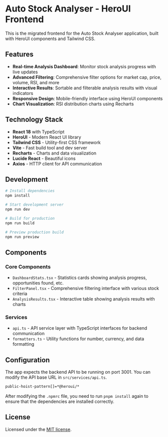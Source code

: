 # Auto Stock Analyser - HeroUI Frontend

This is the migrated frontend for the Auto Stock Analyser application, built with HeroUI components and Tailwind CSS.

## Features

- **Real-time Analysis Dashboard**: Monitor stock analysis progress with live updates
- **Advanced Filtering**: Comprehensive filter options for market cap, price, volume, RSI, and more
- **Interactive Results**: Sortable and filterable analysis results with visual indicators
- **Responsive Design**: Mobile-friendly interface using HeroUI components
- **Chart Visualization**: RSI distribution charts using Recharts

## Technology Stack

- **React 18** with TypeScript
- **HeroUI** - Modern React UI library
- **Tailwind CSS** - Utility-first CSS framework
- **Vite** - Fast build tool and dev server
- **Recharts** - Charts and data visualization
- **Lucide React** - Beautiful icons
- **Axios** - HTTP client for API communication

## Development

```bash
# Install dependencies
npm install

# Start development server
npm run dev

# Build for production
npm run build

# Preview production build
npm run preview
```

## Components

### Core Components

- `DashboardStats.tsx` - Statistics cards showing analysis progress, opportunities found, etc.
- `FilterPanel.tsx` - Comprehensive filtering interface with various stock criteria  
- `AnalysisResults.tsx` - Interactive table showing analysis results with charts

### Services

- `api.ts` - API service layer with TypeScript interfaces for backend communication
- `formatters.ts` - Utility functions for number, currency, and data formatting

## Configuration

The app expects the backend API to be running on port 3001. You can modify the API base URL in `src/services/api.ts`.

```bash
public-hoist-pattern[]=*@heroui/*
```

After modifying the `.npmrc` file, you need to run `pnpm install` again to ensure that the dependencies are installed correctly.

## License

Licensed under the [MIT license](https://github.com/heroui-inc/vite-template/blob/main/LICENSE).
